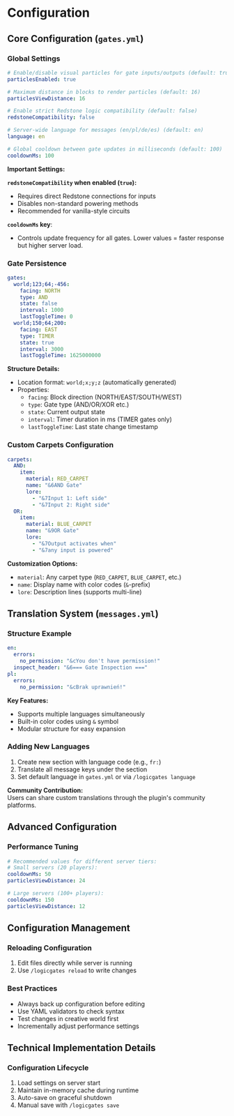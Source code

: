 # Configuration

## Core Configuration (`gates.yml`)

### Global Settings
```yaml
# Enable/disable visual particles for gate inputs/outputs (default: true)
particlesEnabled: true

# Maximum distance in blocks to render particles (default: 16)
particlesViewDistance: 16

# Enable strict Redstone logic compatibility (default: false)
redstoneCompatibility: false

# Server-wide language for messages (en/pl/de/es) (default: en)
language: en

# Global cooldown between gate updates in milliseconds (default: 100)
cooldownMs: 100
```

**Important Settings:**

**`redstoneCompatibility` when enabled (`true`):**

- Requires direct Redstone connections for inputs
- Disables non-standard powering methods
- Recommended for vanilla-style circuits

**`cooldownMs` key**:  

- Controls update frequency for all gates. Lower values = faster response but higher server load.

### Gate Persistence
```yaml
gates:
  world;123;64;-456:
    facing: NORTH
    type: AND
    state: false
    interval: 1000
    lastToggleTime: 0
  world;150;64;200:
    facing: EAST
    type: TIMER
    state: true
    interval: 3000
    lastToggleTime: 1625000000
```

**Structure Details:**

- Location format: `world;x;y;z` (automatically generated)
- Properties:
  - `facing`: Block direction (NORTH/EAST/SOUTH/WEST)
  - `type`: Gate type (AND/OR/XOR etc.)
  - `state`: Current output state
  - `interval`: Timer duration in ms (TIMER gates only)
  - `lastToggleTime`: Last state change timestamp

### Custom Carpets Configuration
```yaml
carpets:
  AND:
    item:
      material: RED_CARPET
      name: "&6AND Gate"
      lore:
        - "&7Input 1: Left side"
        - "&7Input 2: Right side"
  OR:
    item:
      material: BLUE_CARPET
      name: "&9OR Gate"
      lore:
        - "&7Output activates when"
        - "&7any input is powered"
```

**Customization Options:**

- `material`: Any carpet type (`RED_CARPET`, `BLUE_CARPET`, etc.)
- `name`: Display name with color codes (`&`-prefix)
- `lore`: Description lines (supports multi-line)

## Translation System (`messages.yml`)

### Structure Example
```yaml
en:
  errors:
    no_permission: "&cYou don't have permission!"
  inspect_header: "&6=== Gate Inspection ==="
pl:
  errors:
    no_permission: "&cBrak uprawnień!"
```

**Key Features:**

- Supports multiple languages simultaneously
- Built-in color codes using `&` symbol
- Modular structure for easy expansion

### Adding New Languages
1. Create new section with language code (e.g., `fr:`)
2. Translate all message keys under the section
3. Set default language in `gates.yml` or via `/logicgates language`

**Community Contribution:**  
Users can share custom translations through the plugin's community platforms.

## Advanced Configuration

### Performance Tuning
```yaml
# Recommended values for different server tiers:
# Small servers (20 players):
cooldownMs: 50
particlesViewDistance: 24

# Large servers (100+ players):
cooldownMs: 150
particlesViewDistance: 12
```

## Configuration Management

### Reloading Configuration
1. Edit files directly while server is running
2. Use `/logicgates reload` to write changes

### Best Practices
- Always back up configuration before editing
- Use YAML validators to check syntax
- Test changes in creative world first
- Incrementally adjust performance settings

## Technical Implementation Details

### Configuration Lifecycle
1. Load settings on server start
2. Maintain in-memory cache during runtime
3. Auto-save on graceful shutdown
4. Manual save with `/logicgates save`